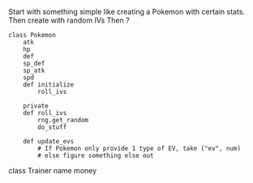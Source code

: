 Start with something simple like creating a Pokemon with certain stats.
Then create with random IVs
Then ?


    class Pokemon
        atk
        hp
        def
        sp_def
        sp_atk
        spd
        def initialize
            roll_ivs
        
        private
        def roll_ivs
            rng.get_random
            do_stuff

        def update_evs
            # If Pokemon only provide 1 type of EV, take ("ev", num)
            # else figure something else out
class Trainer
        name
        money
